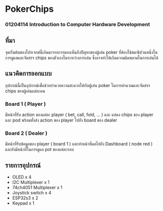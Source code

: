 # PokerChips

### 01204114 Introduction to Computer Hardware Development

## ที่มา

จุดเริ่มต้นของโปรเจกต์นี้เกิดมาจากการมองเห็นถึงปัญหาของผู้เล่น poker ที่ต้องใช้สมาธิส่วนหนึ่งในการดูแลและจัดสรร chips ของตัวเองในระหว่างการเล่น ซึ่งอาจทำให้เกิดความผิดพลาดในการเล่นได้

## แนวคิดการออกแบบ

อุปกรณ์นี้เป็นอุปกรณ์เพื่อช่วยอำนวยความสะดวกให้กับผู้เล่น poker ในการคำนวณและจัดสรร chips ของผู้เล่นแต่ละคน

### Board 1 ( Player )

มีหน้าที่รับ action ของแต่ละ player ( bet, call, fold, ... ) และ แสดง chips ของ player และ pod พร้อมทั้งส่ง action ของ player ไปยัง board ของ dealer

### Board 2 ( Dealer )

มีหน้าที่รับข้อมูลของ player ( board 1 ) และทำหน้าที่ผลไปยัง Dashboard ( node red ) และยังมีหน้าที่ในการดูแล pot ของแต่ละรอบ

## รายการอุปกรณ์

- OLED x 4
- I2C Multiplexer x 1
- 74ch4051 Multiplexer x 1
- Joystick switch x 4
- ESP32s3 x 2
- Keypad x 1
